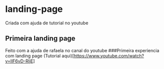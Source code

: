 # landing-page
Criada com ajuda de tutorial no youtube
## Primeira landing page
Feito com a ajuda de rafaela no canal do youtube
###Primeira experiencia com landing page 
(Tutorial aqui)[https://www.youtube.com/watch?v=llF6vD-RljE]
